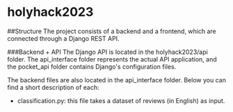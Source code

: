 # holyhack2023
##Structure
The project consists of a backend and a frontend, which are connected through a Django REST API. 

###Backend + API
The Django API is located in the holyhack2023/api folder. The api_interface folder represents the actual API application, and the pocket_api folder contains Django's configuration files.

The backend files are also located in the api_interface folder. Below you can find a short description of each:
- classification.py: this file takes a dataset of reviews (in English) as input.

